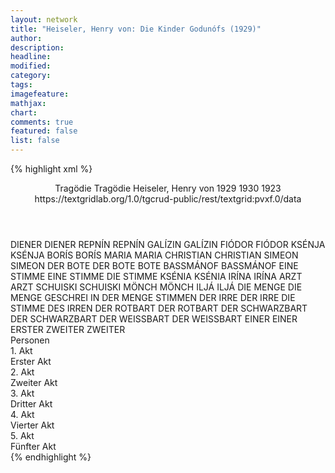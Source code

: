 ```yaml
---
layout: network
title: "Heiseler, Henry von: Die Kinder Godunófs (1929)"
author:
description:
headline:
modified:
category:
tags:
imagefeature: 
mathjax: 
chart: 
comments: true
featured: false
list: false
---
```

{% highlight xml %}
<?xml-model href="https://raw.githubusercontent.com/DLiNa/project/master/rules/lina.rnc"?><?xml-model href="https://raw.githubusercontent.com/DLiNa/project/master/rules/lina.sch"?>
<play xmlns="http://lina.digital">
  <header>
    <title>Die Kinder Godunófs</title>
    <subtitle>Tragödie</subtitle>
    <genretitle>Tragödie</genretitle>
    <author>Heiseler, Henry von</author>
    <date type="print" when="1929">1929</date>
    <date type="premiere" when="1930">1930</date>
    <date type="written" when="1923">1923</date>
    <source>https://textgridlab.org/1.0/tgcrud-public/rest/textgrid:pvxf.0/data</source>
  </header>
  <personae>
    <character>
      <name>DIENER</name>
      <alias xml:id="diener">
        <name>DIENER</name>
      </alias>
    </character>
    <character>
      <name>REPNÍN</name>
      <alias xml:id="repnín">
        <name>REPNÍN</name>
      </alias>
    </character>
    <character>
      <name>GALÍZIN</name>
      <alias xml:id="galízin">
        <name>GALÍZIN</name>
      </alias>
    </character>
    <character>
      <name>FIÓDOR</name>
      <alias xml:id="fiódor">
        <name>FIÓDOR</name>
      </alias>
    </character>
    <character>
      <name>KSÉNJA</name>
      <alias xml:id="ksénja">
        <name>KSÉNJA</name>
      </alias>
    </character>
    <character>
      <name>BORÍS</name>
      <alias xml:id="borís">
        <name>BORÍS</name>
      </alias>
    </character>
    <character>
      <name>MARIA</name>
      <alias xml:id="maria">
        <name>MARIA</name>
      </alias>
    </character>
    <character>
      <name>CHRISTIAN</name>
      <alias xml:id="christian">
        <name>CHRISTIAN</name>
      </alias>
    </character>
    <character>
      <name>SIMEON</name>
      <alias xml:id="simeon">
        <name>SIMEON</name>
      </alias>
    </character>
    <character>
      <name>DER BOTE</name>
      <alias xml:id="der_bote">
        <name>DER BOTE</name>
      </alias>
      <alias xml:id="bote">
        <name>BOTE</name>
      </alias>
    </character>
    <character>
      <name>BASSMÁNOF</name>
      <alias xml:id="bassmánof">
        <name>BASSMÁNOF</name>
      </alias>
    </character>
    <character>
      <name>EINE STIMME</name>
      <alias xml:id="eine_stimme">
        <name>EINE STIMME</name>
      </alias>
      <alias xml:id="die_stimme">
        <name>DIE STIMME</name>
      </alias>
    </character>
    <character>
      <name>KSÉNIA</name>
      <alias xml:id="ksénia">
        <name>KSÉNIA</name>
      </alias>
    </character>
    <character>
      <name>IRÍNA</name>
      <alias xml:id="irína">
        <name>IRÍNA</name>
      </alias>
    </character>
    <character>
      <name>ARZT</name>
      <alias xml:id="arzt">
        <name>ARZT</name>
      </alias>
    </character>
    <character>
      <name>SCHUISKI</name>
      <alias xml:id="schuiski">
        <name>SCHUISKI</name>
      </alias>
    </character>
    <character>
      <name>MÖNCH</name>
      <alias xml:id="mönch">
        <name>MÖNCH</name>
      </alias>
    </character>
    <character>
      <name>ILJÁ</name>
      <alias xml:id="iljá">
        <name>ILJÁ</name>
      </alias>
    </character>
    <character>
      <name>DIE MENGE</name>
      <alias xml:id="die_menge">
        <name>DIE MENGE</name>
      </alias>
      <alias xml:id="geschrei_in_der_menge">
        <name>GESCHREI IN DER MENGE</name>
      </alias>
      <alias xml:id="stimmen">
        <name>STIMMEN</name>
      </alias>
    </character>
    <character>
      <name>DER IRRE</name>
      <alias xml:id="der_irre">
        <name>DER IRRE</name>
      </alias>
      <alias xml:id="die_stimme_des_irren">
        <name>DIE STIMME DES IRREN</name>
      </alias>
    </character>
    <character>
      <name>DER ROTBART</name>
      <alias xml:id="der_rotbart">
        <name>DER ROTBART</name>
      </alias>
    </character>
    <character>
      <name>DER SCHWARZBART</name>
      <alias xml:id="der_schwarzbart">
        <name>DER SCHWARZBART</name>
      </alias>
    </character>
    <character>
      <name>DER WEISSBART</name>
      <alias xml:id="der_weissbart">
        <name>DER WEISSBART</name>
      </alias>
    </character>
    <character>
      <name>EINER</name>
      <alias xml:id="einer">
        <name>EINER</name>
      </alias>
      <alias xml:id="erster">
        <name>ERSTER</name>
      </alias>
    </character>
    <character>
      <name>ZWEITER</name>
      <alias xml:id="zweiter">
        <name>ZWEITER</name>
      </alias>
    </character>
  </personae>
  <text>
    <div>
      <head>Personen</head>
    </div>
    <div>
      <head>1. Akt</head>
      <div>
        <head>Erster Akt</head>
        <sp who="#diener">
          <amount n="4" unit="speech_acts"/>
          <amount n="80" unit="words"/>
          <amount n="13" unit="lines"/>
          <amount n="460" unit="chars"/>
        </sp>
        <sp who="#repnín">
          <amount n="31" unit="speech_acts"/>
          <amount n="625" unit="words"/>
          <amount n="98" unit="lines"/>
          <amount n="3116" unit="chars"/>
        </sp>
        <sp who="#galízin">
          <amount n="22" unit="speech_acts"/>
          <amount n="362" unit="words"/>
          <amount n="58" unit="lines"/>
          <amount n="1797" unit="chars"/>
        </sp>
        <sp who="#fiódor">
          <amount n="16" unit="speech_acts"/>
          <amount n="207" unit="words"/>
          <amount n="36" unit="lines"/>
          <amount n="1001" unit="chars"/>
        </sp>
        <sp who="#ksénja">
          <amount n="24" unit="speech_acts"/>
          <amount n="357" unit="words"/>
          <amount n="57" unit="lines"/>
          <amount n="1609" unit="chars"/>
        </sp>
        <sp who="#borís">
          <amount n="56" unit="speech_acts"/>
          <amount n="1501" unit="words"/>
          <amount n="218" unit="lines"/>
          <amount n="7453" unit="chars"/>
        </sp>
        <sp who="#maria">
          <amount n="10" unit="speech_acts"/>
          <amount n="97" unit="words"/>
          <amount n="19" unit="lines"/>
          <amount n="446" unit="chars"/>
        </sp>
        <sp who="#christian">
          <amount n="4" unit="speech_acts"/>
          <amount n="56" unit="words"/>
          <amount n="8" unit="lines"/>
          <amount n="268" unit="chars"/>
        </sp>
        <sp who="#simeon">
          <amount n="5" unit="speech_acts"/>
          <amount n="60" unit="words"/>
          <amount n="11" unit="lines"/>
          <amount n="319" unit="chars"/>
        </sp>
        <sp who="#der_bote">
          <amount n="1" unit="speech_acts"/>
          <amount n="19" unit="words"/>
          <amount n="3" unit="lines"/>
          <amount n="93" unit="chars"/>
        </sp>
        <sp who="#bassmánof">
          <amount n="4" unit="speech_acts"/>
          <amount n="84" unit="words"/>
          <amount n="15" unit="lines"/>
          <amount n="454" unit="chars"/>
        </sp>
        <sp who="#bote">
          <amount n="4" unit="speech_acts"/>
          <amount n="68" unit="words"/>
          <amount n="11" unit="lines"/>
          <amount n="360" unit="chars"/>
        </sp>
        <sp who="#eine_stimme">
          <amount n="1" unit="speech_acts"/>
          <amount n="5" unit="words"/>
          <amount n="1" unit="lines"/>
          <amount n="28" unit="chars"/>
        </sp>
      </div>
    </div>
    <div>
      <head>2. Akt</head>
      <div>
        <head>Zweiter Akt</head>
        <sp who="#ksénia">
          <amount n="8" unit="speech_acts"/>
          <amount n="206" unit="words"/>
          <amount n="30" unit="lines"/>
          <amount n="975" unit="chars"/>
        </sp>
        <sp who="#irína">
          <amount n="3" unit="speech_acts"/>
          <amount n="15" unit="words"/>
          <amount n="4" unit="lines"/>
          <amount n="82" unit="chars"/>
        </sp>
        <sp who="#arzt">
          <amount n="5" unit="speech_acts"/>
          <amount n="172" unit="words"/>
          <amount n="24" unit="lines"/>
          <amount n="881" unit="chars"/>
        </sp>
        <sp who="#borís">
          <amount n="60" unit="speech_acts"/>
          <amount n="1646" unit="words"/>
          <amount n="236" unit="lines"/>
          <amount n="8090" unit="chars"/>
        </sp>
        <sp who="#schuiski">
          <amount n="11" unit="speech_acts"/>
          <amount n="117" unit="words"/>
          <amount n="23" unit="lines"/>
          <amount n="614" unit="chars"/>
        </sp>
        <sp who="#simeon">
          <amount n="5" unit="speech_acts"/>
          <amount n="39" unit="words"/>
          <amount n="7" unit="lines"/>
          <amount n="193" unit="chars"/>
        </sp>
        <sp who="#maria">
          <amount n="3" unit="speech_acts"/>
          <amount n="29" unit="words"/>
          <amount n="5" unit="lines"/>
          <amount n="132" unit="chars"/>
        </sp>
        <sp who="#mönch">
          <amount n="22" unit="speech_acts"/>
          <amount n="474" unit="words"/>
          <amount n="77" unit="lines"/>
          <amount n="2436" unit="chars"/>
        </sp>
        <sp who="#galízin">
          <amount n="5" unit="speech_acts"/>
          <amount n="59" unit="words"/>
          <amount n="12" unit="lines"/>
          <amount n="291" unit="chars"/>
        </sp>
        <sp who="#fiódor">
          <amount n="17" unit="speech_acts"/>
          <amount n="165" unit="words"/>
          <amount n="30" unit="lines"/>
          <amount n="786" unit="chars"/>
        </sp>
      </div>
    </div>
    <div>
      <head>3. Akt</head>
      <div>
        <head>Dritter Akt</head>
        <sp who="#schuiski">
          <amount n="12" unit="speech_acts"/>
          <amount n="248" unit="words"/>
          <amount n="36" unit="lines"/>
          <amount n="1235" unit="chars"/>
        </sp>
        <sp who="#maria">
          <amount n="12" unit="speech_acts"/>
          <amount n="193" unit="words"/>
          <amount n="30" unit="lines"/>
          <amount n="906" unit="chars"/>
        </sp>
        <sp who="#ksénja">
          <amount n="20" unit="speech_acts"/>
          <amount n="384" unit="words"/>
          <amount n="54" unit="lines"/>
          <amount n="1778" unit="chars"/>
        </sp>
        <sp who="#iljá">
          <amount n="25" unit="speech_acts"/>
          <amount n="494" unit="words"/>
          <amount n="73" unit="lines"/>
          <amount n="2514" unit="chars"/>
        </sp>
        <sp who="#borís">
          <amount n="40" unit="speech_acts"/>
          <amount n="1481" unit="words"/>
          <amount n="197" unit="lines"/>
          <amount n="7383" unit="chars"/>
        </sp>
        <sp who="#eine_stimme">
          <amount n="1" unit="speech_acts"/>
          <amount n="1" unit="words"/>
          <amount n="1" unit="lines"/>
          <amount n="5" unit="chars"/>
        </sp>
        <sp who="#die_stimme">
          <amount n="2" unit="speech_acts"/>
          <amount n="14" unit="words"/>
          <amount n="3" unit="lines"/>
          <amount n="60" unit="chars"/>
        </sp>
        <sp who="#simeon">
          <amount n="7" unit="speech_acts"/>
          <amount n="150" unit="words"/>
          <amount n="23" unit="lines"/>
          <amount n="764" unit="chars"/>
        </sp>
      </div>
    </div>
    <div>
      <head>4. Akt</head>
      <div>
        <head>Vierter Akt</head>
        <sp who="#die_menge">
          <amount n="8" unit="speech_acts"/>
          <amount n="180" unit="words"/>
          <amount n="20" unit="lines"/>
          <amount n="863" unit="chars"/>
        </sp>
        <sp who="#der_irre">
          <amount n="10" unit="speech_acts"/>
          <amount n="220" unit="words"/>
          <amount n="30" unit="lines"/>
          <amount n="1031" unit="chars"/>
        </sp>
        <sp who="#der_rotbart">
          <amount n="8" unit="speech_acts"/>
          <amount n="314" unit="words"/>
          <amount n="42" unit="lines"/>
          <amount n="1567" unit="chars"/>
        </sp>
        <sp who="#der_schwarzbart">
          <amount n="8" unit="speech_acts"/>
          <amount n="218" unit="words"/>
          <amount n="31" unit="lines"/>
          <amount n="1104" unit="chars"/>
        </sp>
        <sp who="#der_weissbart">
          <amount n="5" unit="speech_acts"/>
          <amount n="88" unit="words"/>
          <amount n="13" unit="lines"/>
          <amount n="432" unit="chars"/>
        </sp>
        <sp who="#einer">
          <amount n="2" unit="speech_acts"/>
          <amount n="7" unit="words"/>
          <amount n="2" unit="lines"/>
          <amount n="31" unit="chars"/>
        </sp>
        <sp who="#geschrei_in_der_menge">
          <amount n="1" unit="speech_acts"/>
          <amount n="13" unit="words"/>
          <amount n="2" unit="lines"/>
          <amount n="69" unit="chars"/>
        </sp>
        <sp who="#borís">
          <amount n="14" unit="speech_acts"/>
          <amount n="347" unit="words"/>
          <amount n="50" unit="lines"/>
          <amount n="1802" unit="chars"/>
        </sp>
        <sp who="#stimmen">
          <amount n="6" unit="speech_acts"/>
          <amount n="129" unit="words"/>
          <amount n="16" unit="lines"/>
          <amount n="635" unit="chars"/>
        </sp>
        <sp who="#zweiter">
          <amount n="3" unit="speech_acts"/>
          <amount n="15" unit="words"/>
          <amount n="3" unit="lines"/>
          <amount n="76" unit="chars"/>
        </sp>
        <sp who="#erster">
          <amount n="1" unit="speech_acts"/>
          <amount n="14" unit="words"/>
          <amount n="3" unit="lines"/>
          <amount n="72" unit="chars"/>
        </sp>
      </div>
    </div>
    <div>
      <head>5. Akt</head>
      <div>
        <head>Fünfter Akt</head>
        <sp who="#borís">
          <amount n="27" unit="speech_acts"/>
          <amount n="999" unit="words"/>
          <amount n="133" unit="lines"/>
          <amount n="4939" unit="chars"/>
        </sp>
        <sp who="#der_irre">
          <amount n="8" unit="speech_acts"/>
          <amount n="258" unit="words"/>
          <amount n="36" unit="lines"/>
          <amount n="1321" unit="chars"/>
        </sp>
        <sp who="#die_stimme_des_irren">
          <amount n="2" unit="speech_acts"/>
          <amount n="32" unit="words"/>
          <amount n="5" unit="lines"/>
          <amount n="143" unit="chars"/>
        </sp>
        <sp who="#ksénja">
          <amount n="16" unit="speech_acts"/>
          <amount n="282" unit="words"/>
          <amount n="41" unit="lines"/>
          <amount n="1295" unit="chars"/>
        </sp>
      </div>
    </div>
  </text>
</play>
{% endhighlight %}
